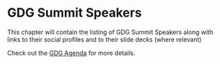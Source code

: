 # GDG Summit Speakers

This chapter will contain the listing of GDG Summit Speakers along with links to their social profiles and to their slide decks (where relevant)

Check out the [GDG Agenda](http://j.mp/gdgsummitagenda) for more details.
